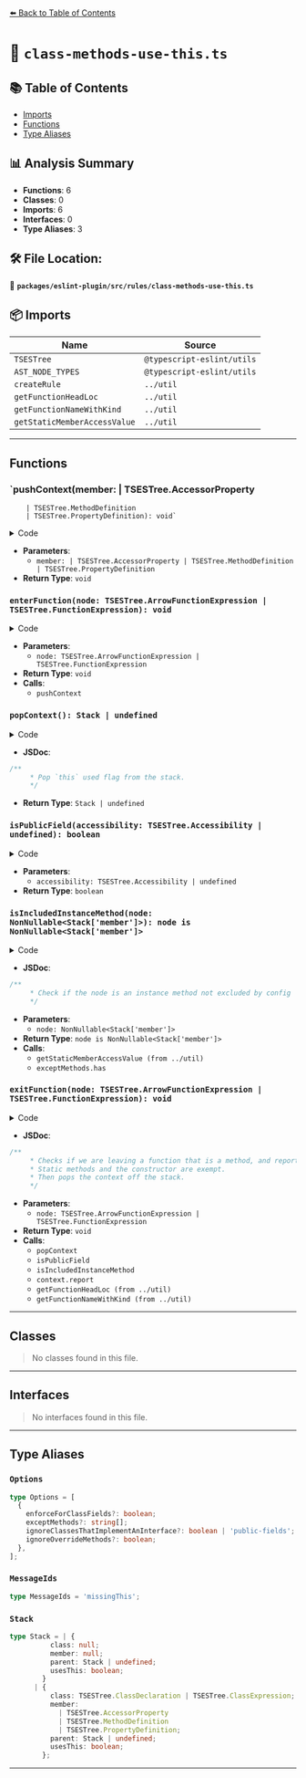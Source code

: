 [⬅️ Back to Table of Contents](../../../../index.md)

# 📄 `class-methods-use-this.ts`

## 📚 Table of Contents

- [Imports](#imports)
- [Functions](#functions)
- [Type Aliases](#type-aliases)

## 📊 Analysis Summary

- **Functions**: 6
- **Classes**: 0
- **Imports**: 6
- **Interfaces**: 0
- **Type Aliases**: 3

## 🛠️ File Location:
📂 **`packages/eslint-plugin/src/rules/class-methods-use-this.ts`**

## 📦 Imports

| Name | Source |
|------|--------|
| `TSESTree` | `@typescript-eslint/utils` |
| `AST_NODE_TYPES` | `@typescript-eslint/utils` |
| `createRule` | `../util` |
| `getFunctionHeadLoc` | `../util` |
| `getFunctionNameWithKind` | `../util` |
| `getStaticMemberAccessValue` | `../util` |


---

## Functions

### `pushContext(member: | TSESTree.AccessorProperty
        | TSESTree.MethodDefinition
        | TSESTree.PropertyDefinition): void`

<details><summary>Code</summary>

```ts
function pushContext(
      member?:
        | TSESTree.AccessorProperty
        | TSESTree.MethodDefinition
        | TSESTree.PropertyDefinition,
    ): void {
      if (member?.parent.type === AST_NODE_TYPES.ClassBody) {
        stack = {
          class: member.parent.parent,
          member,
          parent: stack,
          usesThis: false,
        };
      } else {
        stack = {
          class: null,
          member: null,
          parent: stack,
          usesThis: false,
        };
      }
    }
```
</details>

- **Parameters**:
  - `member: | TSESTree.AccessorProperty
        | TSESTree.MethodDefinition
        | TSESTree.PropertyDefinition`
- **Return Type**: `void`
### `enterFunction(node: TSESTree.ArrowFunctionExpression | TSESTree.FunctionExpression): void`

<details><summary>Code</summary>

```ts
function enterFunction(
      node: TSESTree.ArrowFunctionExpression | TSESTree.FunctionExpression,
    ): void {
      if (
        node.parent.type === AST_NODE_TYPES.MethodDefinition ||
        node.parent.type === AST_NODE_TYPES.PropertyDefinition ||
        node.parent.type === AST_NODE_TYPES.AccessorProperty
      ) {
        pushContext(node.parent);
      } else {
        pushContext();
      }
    }
```
</details>

- **Parameters**:
  - `node: TSESTree.ArrowFunctionExpression | TSESTree.FunctionExpression`
- **Return Type**: `void`
- **Calls**:
  - `pushContext`
### `popContext(): Stack | undefined`

<details><summary>Code</summary>

```ts
function popContext(): Stack | undefined {
      const oldStack = stack;
      stack = stack?.parent;
      return oldStack;
    }
```
</details>

- **JSDoc**:
```ts
/**
     * Pop `this` used flag from the stack.
     */
```

- **Return Type**: `Stack | undefined`
### `isPublicField(accessibility: TSESTree.Accessibility | undefined): boolean`

<details><summary>Code</summary>

```ts
function isPublicField(
      accessibility: TSESTree.Accessibility | undefined,
    ): boolean {
      if (!accessibility || accessibility === 'public') {
        return true;
      }

      return false;
    }
```
</details>

- **Parameters**:
  - `accessibility: TSESTree.Accessibility | undefined`
- **Return Type**: `boolean`
### `isIncludedInstanceMethod(node: NonNullable<Stack['member']>): node is NonNullable<Stack['member']>`

<details><summary>Code</summary>

```ts
function isIncludedInstanceMethod(
      node: NonNullable<Stack['member']>,
    ): node is NonNullable<Stack['member']> {
      if (
        node.static ||
        (node.type === AST_NODE_TYPES.MethodDefinition &&
          node.kind === 'constructor') ||
        ((node.type === AST_NODE_TYPES.PropertyDefinition ||
          node.type === AST_NODE_TYPES.AccessorProperty) &&
          !enforceForClassFields)
      ) {
        return false;
      }

      if (node.computed || exceptMethods.size === 0) {
        return true;
      }

      const hashIfNeeded =
        node.key.type === AST_NODE_TYPES.PrivateIdentifier ? '#' : '';
      const name = getStaticMemberAccessValue(node, context);

      return (
        typeof name !== 'string' || !exceptMethods.has(hashIfNeeded + name)
      );
    }
```
</details>

- **JSDoc**:
```ts
/**
     * Check if the node is an instance method not excluded by config
     */
```

- **Parameters**:
  - `node: NonNullable<Stack['member']>`
- **Return Type**: `node is NonNullable<Stack['member']>`
- **Calls**:
  - `getStaticMemberAccessValue (from ../util)`
  - `exceptMethods.has`
### `exitFunction(node: TSESTree.ArrowFunctionExpression | TSESTree.FunctionExpression): void`

<details><summary>Code</summary>

```ts
function exitFunction(
      node: TSESTree.ArrowFunctionExpression | TSESTree.FunctionExpression,
    ): void {
      const stackContext = popContext();
      if (
        stackContext?.member == null ||
        stackContext.usesThis ||
        (ignoreOverrideMethods && stackContext.member.override) ||
        (ignoreClassesThatImplementAnInterface === true &&
          stackContext.class.implements.length > 0) ||
        (ignoreClassesThatImplementAnInterface === 'public-fields' &&
          stackContext.class.implements.length > 0 &&
          isPublicField(stackContext.member.accessibility))
      ) {
        return;
      }

      if (isIncludedInstanceMethod(stackContext.member)) {
        context.report({
          loc: getFunctionHeadLoc(node, context.sourceCode),
          node,
          messageId: 'missingThis',
          data: {
            name: getFunctionNameWithKind(node),
          },
        });
      }
    }
```
</details>

- **JSDoc**:
```ts
/**
     * Checks if we are leaving a function that is a method, and reports if 'this' has not been used.
     * Static methods and the constructor are exempt.
     * Then pops the context off the stack.
     */
```

- **Parameters**:
  - `node: TSESTree.ArrowFunctionExpression | TSESTree.FunctionExpression`
- **Return Type**: `void`
- **Calls**:
  - `popContext`
  - `isPublicField`
  - `isIncludedInstanceMethod`
  - `context.report`
  - `getFunctionHeadLoc (from ../util)`
  - `getFunctionNameWithKind (from ../util)`

---

## Classes

> No classes found in this file.


---

## Interfaces

> No interfaces found in this file.


---

## Type Aliases

### `Options`

```ts
type Options = [
  {
    enforceForClassFields?: boolean;
    exceptMethods?: string[];
    ignoreClassesThatImplementAnInterface?: boolean | 'public-fields';
    ignoreOverrideMethods?: boolean;
  },
];
```

### `MessageIds`

```ts
type MessageIds = 'missingThis';
```

### `Stack`

```ts
type Stack = | {
          class: null;
          member: null;
          parent: Stack | undefined;
          usesThis: boolean;
        }
      | {
          class: TSESTree.ClassDeclaration | TSESTree.ClassExpression;
          member:
            | TSESTree.AccessorProperty
            | TSESTree.MethodDefinition
            | TSESTree.PropertyDefinition;
          parent: Stack | undefined;
          usesThis: boolean;
        };
```


---